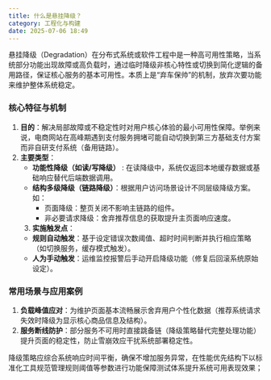 ```yaml
---
title: 什么是悬挂降级？
category: 工程化与构建
date: 2025-07-06 18:49
---
```

悬挂降级（Degradation）在分布式系统或软件工程中是一种高可用性策略，当系统部分功能出现故障或高负载时，通过临时降级非核心特性或切换到简化逻辑的备用路径，保证核心服务的基本可用性。本质上是“弃车保帅”的机制，放弃次要功能来维护整体系统稳定。

### 核心特征与机制
1. **目的**：解决局部故障或不稳定性时对用户核心体验的最小可用性保障。举例来说，电商网站在高峰期遇到支付服务拥堵可能自动切换到第三方基础支付方案而非自研支付系统（备用链路）。
2. **主要类型**：
   - **功能性降级（如读/写降级）** : 在读降级中，系统仅返回本地缓存数据或基础响应替代后端数据调用。
   - **结构多级降级（链路降级）**：根据用户访问场景设计不同层级降级方案。如：
     - 页面降级：整页关闭不影响主链路的组件。
     - 非必要请求降级：舍弃推荐信息的获取提升主页面响应速度。
    3. **实施触发点**：
   - **规则自动触发**：基于设定错误次数阈值、超时时间判断并执行相应策略（如切换服务，缓存模式触发）。
   - **人为手动触发**：运维监控报警后手动开启降级功能（修复后回滚系统原始设定）。
    
### 常用场景与应用案例
1. **负载峰值应对**：为维护页面基本流畅展示舍弃用户个性化数据（推荐系统请求失效时降级为显示核心商品信息及结构）。
2. **服务断线防护**：部分服务不可用时直接跳备链（降级策略替代完整处理功能）提升页面的稳定性，防止雪崩效应干扰系统部署稳定性。

降级策略应综合系统响应时间平衡，确保不增加服务异常，在性能优先结构下以标准化工具规范管理规则阈值等参数进行功能保障测试体系提升系统可用表现效果；

